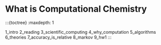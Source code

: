 # What is Computational Chemistry

:::{toctree}
:maxdepth: 1

1_intro
2_reading
3_scientific_computing
4_why_computation
5_algorithms
6_theories
7_accuracy_is_relative
8_markov
9_hw1
:::
